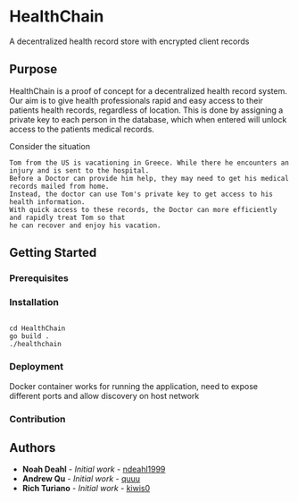 # HealthChain
A decentralized health record store with encrypted client records

## Purpose 

HealthChain is a proof of concept for a decentralized health record system. Our aim is to give health professionals rapid and easy access to their patients health records, regardless of location. This is done by assigning a private key to each person in the database, which when entered will unlock access to the patients medical records.

Consider the situation 

```
Tom from the US is vacationing in Greece. While there he encounters an injury and is sent to the hospital. 
Before a Doctor can provide him help, they may need to get his medical records mailed from home. 
Instead, the doctor can use Tom's private key to get access to his health information. 
With quick access to these records, the Doctor can more efficiently and rapidly treat Tom so that 
he can recover and enjoy his vacation.
```

## Getting Started

### Prerequisites

### Installation    

```

cd HealthChain
go build . 
./healthchain

```

### Deployment

Docker container works for running the application, need to expose different ports and allow discovery on host network

### Contribution

## Authors

* **Noah Deahl** - *Initial work* - [ndeahl1999](https://github.com/ndeahl1999)
* **Andrew Qu** - *Initial work* - [quuu](https://github.com/quuu)
* **Rich Turiano** - *Initial work* - [kiwis0](https://github.com/kiwis0)
